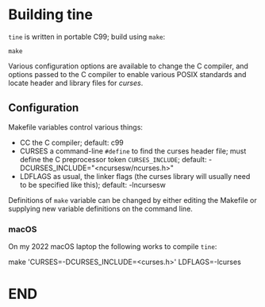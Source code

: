 # Building tine

`tine` is written in portable C99;
build using `make`:

    make

Various configuration options are available to change the C
compiler, and options passed to the C compiler to enable various
POSIX standards and locate header and library files for _curses_.


## Configuration

Makefile variables control various things:

- CC the C compiler; default: c99
- CURSES a command-line `#define` to find the curses header
  file; must define the C preprocessor token `CURSES_INCLUDE`;
  default: -DCURSES_INCLUDE="<ncursesw/ncurses.h>"
- LDFLAGS as usual, the linker flags (the curses library will
  usually need to be specified like this); default:
  -lncursesw

Definitions of `make` variable can be changed by either editing
the Makefile or supplying new variable definitions on the
command line.

### macOS

On my 2022 macOS laptop the following works to compile `tine`:

make 'CURSES=-DCURSES_INCLUDE=<curses.h>' LDFLAGS=-lcurses

# END
